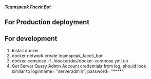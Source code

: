 ##### Teamspeak Faceit Bot



## For Production deployment


## For development
1. Install docker
2. docker network create teamspeak_faceit_bot
3. docker-compose -f ./docker/dev/docker-compose.yml up
4. Get Server Query Admin Account credentials from log, should look similar to loginname= "serveradmin", password= "****"

